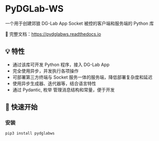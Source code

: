 # PyDGLab-WS

一个用于创建郊狼 DG-Lab App Socket 被控的客户端和服务端的 Python 库

📖 完整文档：https://pydglabws.readthedocs.io

## 💡 特性

- 通过该库可开发 Python 程序，接入 DG-Lab App
- 完全使用异步，并发执行各项操作
- 可部署第三方终端与 Socket 服务一体的服务端，降低部署复杂度和延迟
- 使用异步生成器、迭代器等，结合语言特性
- 通过 Pydantic, 枚举 管理消息结构和常量，便于开发

## 🛫 快速开始

### 安装

```bash
pip3 install pydglabws
```
